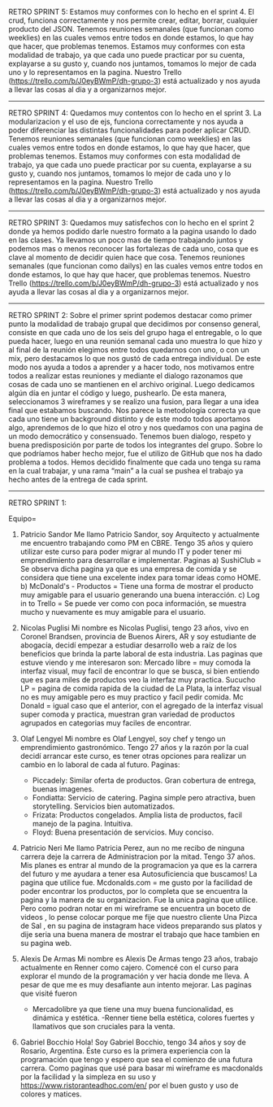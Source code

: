 RETRO SPRINT 5:
Estamos muy conformes con lo hecho en el sprint 4. El crud, funciona correctamente y nos permite crear, editar, borrar, cualquier producto del JSON.
Tenemos reuniones semanales (que funcionan como weeklies) en las cuales vemos entre todos en donde estamos, lo que hay que hacer, que problemas tenemos.
Estamos muy conformes con esta modalidad de trabajo, ya que cada uno puede practicar por su cuenta, explayarse a su gusto y, cuando nos juntamos, tomamos lo mejor de cada uno y lo representamos en la pagina. 
Nuestro Trello (https://trello.com/b/J0eyBWmP/dh-grupo-3) está actualizado y nos ayuda a llevar las cosas al dia y a organizarnos mejor.


----------------------------------------------------------------------

RETRO SPRINT 4:
Quedamos muy contentos con lo hecho en el sprint 3. La modularizacion y el uso de ejs,  funciona correctamente y nos ayuda a poder diferenciar las distintas funcionalidades para poder aplicar CRUD.
Tenemos reuniones semanales (que funcionan como weeklies) en las cuales vemos entre todos en donde estamos, lo que hay que hacer, que problemas tenemos.
Estamos muy conformes con esta modalidad de trabajo, ya que cada uno puede practicar por su cuenta, explayarse a su gusto y, cuando nos juntamos, tomamos lo mejor de cada uno y lo representamos en la pagina. 
Nuestro Trello (https://trello.com/b/J0eyBWmP/dh-grupo-3) está actualizado y nos ayuda a llevar las cosas al dia y a organizarnos mejor.



----------------------------------------------------------------------



RETRO SPRINT 3:
Quedamos muy satisfechos con lo hecho en el sprint 2 donde ya hemos podido darle nuestro formato a la pagina usando lo dado en las clases. Ya llevamos un poco mas de tiempo trabajando juntos y podemos mas o menos reconocer las fortalezas de cada uno, cosa que es clave al momento de decidir quien hace que cosa.
Tenemos reuniones semanales (que funcionan como dailys) en las cuales vemos entre todos en donde estamos, lo que hay que hacer, que problemas tenemos.
Nuestro Trello (https://trello.com/b/J0eyBWmP/dh-grupo-3) está actualizado y nos ayuda a llevar las cosas al dia y a organizarnos mejor.


----------------------------------------------------------------------

RETRO SPRINT 2:
Sobre el primer sprint podemos destacar como primer punto la modalidad de trabajo grupal que decidimos por consenso general, consiste en que cada uno de los seis del grupo haga el entregable, o lo que pueda hacer, luego en una reunión semanal cada uno muestra lo que hizo y al final de la reunión elegimos entre todos quedarnos con uno, o con un mix, pero destacamos lo que nos gustó de cada entrega individual. De este modo nos ayuda a todos a aprender y a hacer todo, nos motivamos entre todos a realizar estas reuniones y mediante el dialogo razonamos que cosas de cada uno se mantienen en el archivo original. Luego dedicamos algún día en juntar el código y luego, pushearlo. De esta manera, seleccionamos 3 wireframes y se realizo una fusion, para llegar a una idea final que estabamos buscando. 
Nos parece la metodología correcta ya que cada uno tiene un background distinto y de este modo todos aportamos algo, aprendemos de lo que hizo el otro y nos quedamos con una pagina de un modo democrático y consensuado.
Tenemos buen dialogo, respeto y buena predisposición por parte de todos los integrantes del grupo.
Sobre lo que podríamos haber hecho mejor, fue el utilizo de GitHub que nos ha dado problema a todos. Hemos decidido finalmente que cada uno tenga su rama en la cual trabajar, y una rama “main” a la cual se pushea el trabajo ya hecho antes de la entrega de cada sprint.


----------------------------------------------------------------------


RETRO SPRINT 1:

Equipo=
1) Patricio Sandor
    Me llamo Patricio Sandor, soy Arquitecto y actualmente me encuentro trabajando como PM en CBRE. Tengo 35 años y quiero utilizar este curso para poder migrar al mundo IT y poder tener mi emprendimiento para desarrollar e implementar.
    Paginas
    a) SushiClub = Se observa dicha pagina ya que es una empresa de comida y se considera que tiene una excelente index para tomar ideas como HOME.
    b) McDonald's - Productos = Tiene una forma de mostrar el producto muy amigable para el usuario generando una buena interacción.
    c) Log in to Trello = Se puede ver como con poca información, se muestra mucho y nuevamente es muy amigable para el usuario.

2) Nicolas Puglisi
    Mi nombre es Nicolas Puglisi, tengo 23 años, vivo en Coronel Brandsen, provincia de Buenos Airers, AR y soy estudiante de abogacía, decidí empezar a estudiar desarrollo web a raíz de los beneficios que brinda la parte laboral de esta industria.
    Las paginas que estuve viendo y me interesaron son:
    Mercado libre = muy comoda la interfaz visual, muy facil de encontrar lo que se busca, si bien entiendo que es para miles de productos veo la interfaz muy practica.
    Sucucho LP = pagina de comida rapida de la ciudad de La Plata, la interfaz visual no es muy amigable pero es muy practico y facil pedir comida.
    Mc Donald = igual caso que el anterior, con el agregado de la interfaz visual super comoda y practica, muestran gran variedad de productos agrupados en categorias muy faciles de encontrar.

3) Olaf Lengyel
    Mi nombre es Olaf Lengyel, soy chef y tengo un emprendimiento gastronómico.
    Tengo 27 años y la razón por la cual decidí arrancar este curso, es tener otras opciones para realizar un cambio en lo laboral de cada al futuro.
    Paginas:
    - Piccadely: Similar oferta de productos. Gran cobertura de entrega, buenas imagenes.
    - Fondiatta: Servicio de catering. Pagina simple pero atractiva, buen storytelling. Servicios bien automatizados.
    - Frizata: Productos congelados. Amplia lista de productos, facil manejo de la pagina. Intuitiva.
    - Floyd: Buena presentación de servicios. Muy conciso.

4) Patricio Neri 
    Me llamo Patricia Perez, aun no me recibo de ninguna carrera deje la carrera de Administracion por la mitad. Tengo 37 años. Mis planes es entrar al mundo de la programacion ya que es la carrera del futuro y me ayudara a tener esa Autosuficiencia que buscamos!
    La pagina que utilice fue.
    Mcdonalds.com = me gusto por la facilidad de poder encontrar los productos, por lo completa que se encuentra la pagina y la manera de su organizacion.
    Fue la unica pagina que utilice.
    Pero como podran notar en mi wireframe se encuentra un boceto de videos , lo pense colocar porque me fije que nuestro cliente Una Pizca de Sal , en su pagina de instagram hace videos preparando sus platos y dije seria una buena manera de mostrar el trabajo que hace tambien en su pagina web.

5) Alexis De Armas
    Mi nombre es Alexis De Armas tengo 23 años, trabajo actualmente en Renner como cajero. Comencé con el curso para explorar el mundo de la programación y ver hacia donde me lleva. A pesar de que me es muy desafiante aun intento mejorar.
    Las paginas que visité fueron
    - Mercadolibre ya que tiene una muy buena funcionalidad, es dinámica y estética.
    -Renner tiene bella estética, colores fuertes y llamativos que son cruciales para la venta.

6) Gabriel Bocchio
    Hola! Soy Gabriel Bocchio, tengo 34 años y soy de Rosario, Argentina.
    Éste curso es la primera experiencia con la programación que tengo y espero que sea el comienzo de una futura carrera.
    Como paginas que usé para basar mi wireframe es macdonalds por la facilidad y la simpleza en su uso y https://www.ristoranteadhoc.com/en/ por el buen gusto y uso de colores y matices.
